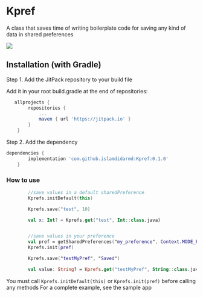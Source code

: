 # Kpref
A class that saves time of writing boilerplate code for saving any kind of data in shared preferences

[![](https://jitpack.io/v/islamdidarmd/Kpref.svg)](https://jitpack.io/#islamdidarmd/Kpref)

## Installation (with Gradle)
Step 1. Add the JitPack repository to your build file

Add it in your root build.gradle at the end of repositories:
```groovy
   allprojects {
		repositories {
			...
			maven { url 'https://jitpack.io' }
		}
	}
```
Step 2. Add the dependency

```groovy
dependencies {
		implementation 'com.github.islamdidarmd:Kpref:0.1.0'
	}
```
	
### How to use

```kotlin
        //save values in a default sharedPreference
        Kprefs.initDefault(this)

        Kprefs.save("test", 10)

        val x: Int? = Kprefs.get("test", Int::class.java)


        //save values in your preference
        val pref = getSharedPreferences("my_preference", Context.MODE_PRIVATE)
        Kprefs.init(pref)

        Kprefs.save("testMyPref", "Saved")

        val value: String? = Kprefs.get("testMyPref", String::class.java)
```


You must call `Kprefs.initDefault(this)` or `Kprefs.init(pref)` before calling any methods
For a complete example, see the sample app
